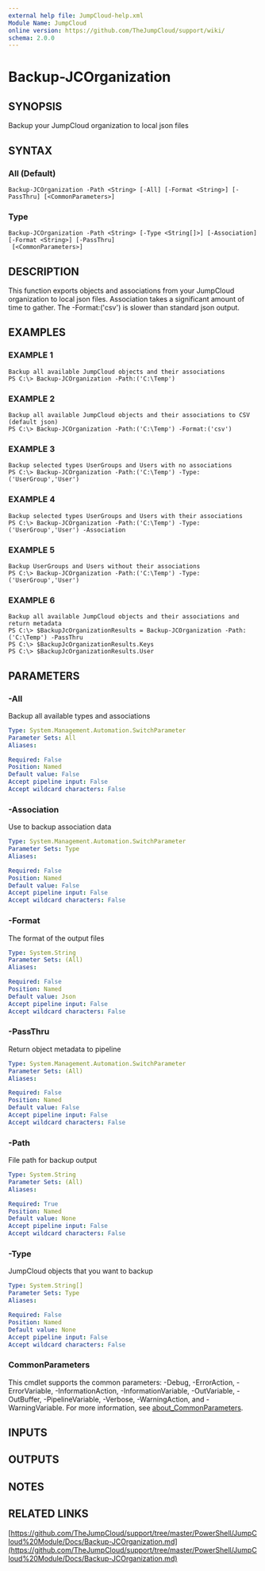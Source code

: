 ```yaml
---
external help file: JumpCloud-help.xml
Module Name: JumpCloud
online version: https://github.com/TheJumpCloud/support/wiki/
schema: 2.0.0
---
```


# Backup-JCOrganization

## SYNOPSIS
Backup your JumpCloud organization to local json files

## SYNTAX

### All (Default)
```
Backup-JCOrganization -Path <String> [-All] [-Format <String>] [-PassThru] [<CommonParameters>]
```

### Type
```
Backup-JCOrganization -Path <String> [-Type <String[]>] [-Association] [-Format <String>] [-PassThru]
 [<CommonParameters>]
```

## DESCRIPTION
This function exports objects and associations from your JumpCloud organization to local json files.
Association takes a significant amount of time to gather.
The -Format:('csv') is slower than standard json output.

## EXAMPLES

### EXAMPLE 1
```
Backup all available JumpCloud objects and their associations
PS C:\> Backup-JCOrganization -Path:('C:\Temp')
```

### EXAMPLE 2
```
Backup all available JumpCloud objects and their associations to CSV (default json)
PS C:\> Backup-JCOrganization -Path:('C:\Temp') -Format:('csv')
```

### EXAMPLE 3
```
Backup selected types UserGroups and Users with no associations
PS C:\> Backup-JCOrganization -Path:('C:\Temp') -Type:('UserGroup','User')
```

### EXAMPLE 4
```
Backup selected types UserGroups and Users with their associations
PS C:\> Backup-JCOrganization -Path:('C:\Temp') -Type:('UserGroup','User') -Association
```

### EXAMPLE 5
```
Backup UserGroups and Users without their associations
PS C:\> Backup-JCOrganization -Path:('C:\Temp') -Type:('UserGroup','User')
```

### EXAMPLE 6
```
Backup all available JumpCloud objects and their associations and return metadata
PS C:\> $BackupJcOrganizationResults = Backup-JCOrganization -Path:('C:\Temp') -PassThru
PS C:\> $BackupJcOrganizationResults.Keys
PS C:\> $BackupJcOrganizationResults.User
```

## PARAMETERS

### -All
Backup all available types and associations

```yaml
Type: System.Management.Automation.SwitchParameter
Parameter Sets: All
Aliases:

Required: False
Position: Named
Default value: False
Accept pipeline input: False
Accept wildcard characters: False
```

### -Association
Use to backup association data

```yaml
Type: System.Management.Automation.SwitchParameter
Parameter Sets: Type
Aliases:

Required: False
Position: Named
Default value: False
Accept pipeline input: False
Accept wildcard characters: False
```

### -Format
The format of the output files

```yaml
Type: System.String
Parameter Sets: (All)
Aliases:

Required: False
Position: Named
Default value: Json
Accept pipeline input: False
Accept wildcard characters: False
```

### -PassThru
Return object metadata to pipeline

```yaml
Type: System.Management.Automation.SwitchParameter
Parameter Sets: (All)
Aliases:

Required: False
Position: Named
Default value: False
Accept pipeline input: False
Accept wildcard characters: False
```

### -Path
File path for backup output

```yaml
Type: System.String
Parameter Sets: (All)
Aliases:

Required: True
Position: Named
Default value: None
Accept pipeline input: False
Accept wildcard characters: False
```

### -Type
JumpCloud objects that you want to backup

```yaml
Type: System.String[]
Parameter Sets: Type
Aliases:

Required: False
Position: Named
Default value: None
Accept pipeline input: False
Accept wildcard characters: False
```

### CommonParameters
This cmdlet supports the common parameters: -Debug, -ErrorAction, -ErrorVariable, -InformationAction, -InformationVariable, -OutVariable, -OutBuffer, -PipelineVariable, -Verbose, -WarningAction, and -WarningVariable. For more information, see [about_CommonParameters](http://go.microsoft.com/fwlink/?LinkID=113216).

## INPUTS

## OUTPUTS

## NOTES

## RELATED LINKS

[https://github.com/TheJumpCloud/support/tree/master/PowerShell/JumpCloud%20Module/Docs/Backup-JCOrganization.md](https://github.com/TheJumpCloud/support/tree/master/PowerShell/JumpCloud%20Module/Docs/Backup-JCOrganization.md)
